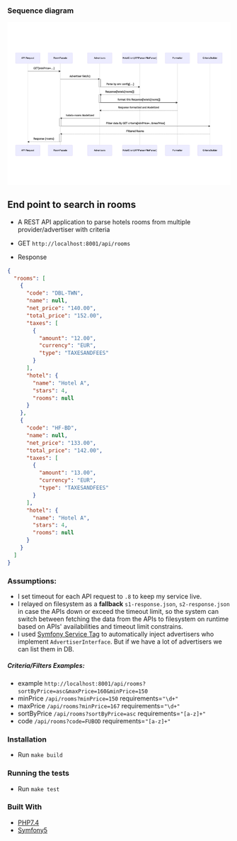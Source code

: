 
### Sequence diagram
![Sequence Diagram](sequence-diagram.png)

## End point to search in rooms
- A REST API application to parse hotels rooms from multiple provider/advertiser with criteria

- GET `http://localhost:8001/api/rooms`
- Response 
```json
{
  "rooms": [
    {
      "code": "DBL-TWN",
      "name": null,
      "net_price": "140.00",
      "total_price": "152.00",
      "taxes": [
        {
          "amount": "12.00",
          "currency": "EUR",
          "type": "TAXESANDFEES"
        }
      ],
      "hotel": {
        "name": "Hotel A",
        "stars": 4,
        "rooms": null
      }
    },
    {
      "code": "HF-BD",
      "name": null,
      "net_price": "133.00",
      "total_price": "142.00",
      "taxes": [
        {
          "amount": "13.00",
          "currency": "EUR",
          "type": "TAXESANDFEES"
        }
      ],
      "hotel": {
        "name": "Hotel A",
        "stars": 4,
        "rooms": null
      }
    }
  ]
}
```

### Assumptions:
- I set timeout for each API request to `.8` to keep my service live.
- I relayed on filesystem as a **fallback** `s1-response.json`, `s2-response.json` in case the APIs down or exceed the timeout limit, so the system can switch between fetching the data from the APIs to filesystem on runtime based on APIs' availabilities and timeout limit constrains.
- I used [Symfony Service Tag](https://symfony.com/doc/current/service_container/tags.html) to automatically inject advertisers who implement `AdvertiserInterface`. But if we have a lot of advertisers we can list them in DB.

##### Criteria/Filters Examples:

- example `http://localhost:8001/api/rooms?sortByPrice=asc&maxPrice=160&minPrice=150`
- minPrice `/api/rooms?minPrice=150` requirements=`"\d+"`
- maxPrice `/api/rooms?minPrice=167` requirements=`"\d+"`
- sortByPrice `/api/rooms?sortByPrice=asc` requirements=`"[a-z]+"`
- code `/api/rooms?code=FUBOD` requirements=`"[a-z]+"`

### Installation
- Run `make build`

### Running the tests
- Run `make test`

### Built With

* [PHP7.4](http://php.net)
* [Symfony5](http://www.symfony.com) 
